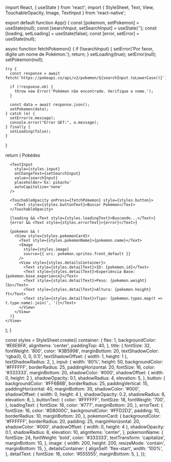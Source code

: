 import React, { useState } from 'react';
import { StyleSheet, Text, View, TouchableOpacity, Image, TextInput } from 'react-native';

export default function App() {
  const [pokemon, setPokemon] = useState(null);
  const [searchInput, setSearchInput] = useState('');
  const [loading, setLoading] = useState(false);
  const [error, setError] = useState(null);

  async function fetchPokemon() {
    if (!searchInput) {
      setError('Por favor, digite um nome de Pokémon.');
      return;
    }
    setLoading(true);
    setError(null);
    setPokemon(null);
    
    try {
      const response = await fetch(`https://pokeapi.co/api/v2/pokemon/${searchInput.toLowerCase()}`);
      
      if (!response.ok) {
        throw new Error('Pokémon não encontrado. Verifique o nome.');
      }

      const data = await response.json();
      setPokemon(data);
    } catch (e) {
      setError(e.message);
      console.error("Error GET:", e.message);
    } finally {
      setLoading(false);
    }
  }

  return (
    <View style={styles.container}>
      <Text style={styles.title}>Pokédex</Text>
      
      <TextInput 
        style={styles.input}
        onChangeText={setSearchInput} 
        value={searchInput} 
        placeholder='Ex: pikachu'
        autoCapitalize='none'
      />
      
      <TouchableOpacity onPress={fetchPokemon} style={styles.button}>
        <Text style={styles.buttonText}>Buscar Pokémon</Text>
      </TouchableOpacity>
      
      {loading && <Text style={styles.loadingText}>Buscando...</Text>}
      {error && <Text style={styles.errorText}>{error}</Text>}
      
      {pokemon && (
        <View style={styles.pokemonCard}>
          <Text style={styles.pokemonName}>{pokemon.name}</Text>
          <Image
            style={styles.image}
            source={{ uri: pokemon.sprites.front_default }}
          />
          <View style={styles.detailsContainer}>
            <Text style={styles.detailText}>ID: {pokemon.id}</Text>
            <Text style={styles.detailText}>Experiência Base: {pokemon.base_experience}</Text>
            <Text style={styles.detailText}>Peso: {pokemon.weight} lbs</Text>
            <Text style={styles.detailText}>Altura: {pokemon.height} ft</Text>
            <Text style={styles.detailText}>Tipo: {pokemon.types.map(t => t.type.name).join(', ')}</Text>
          </View>
        </View>
      )}
    </View>
  );
}

const styles = StyleSheet.create({
  container: {
    flex: 1,
    backgroundColor: '#E6E6FA',
    alignItems: 'center',
    paddingTop: 40,
  },
  title: {
    fontSize: 32,
    fontWeight: '800',
    color: '#3B5998',
    marginBottom: 20,
    textShadowColor: 'rgba(0, 0, 0, 0.1)',
    textShadowOffset: { width: 1, height: 1 },
    textShadowRadius: 2,
  },
  input: {
    width: '80%',
    height: 50,
    backgroundColor: '#FFFFFF',
    borderRadius: 25,
    paddingHorizontal: 20,
    fontSize: 16,
    color: '#333333',
    marginBottom: 20,
    shadowColor: '#000',
    shadowOffset: { width: 0, height: 2 },
    shadowOpacity: 0.1,
    shadowRadius: 4,
    elevation: 5,
  },
  button: {
    backgroundColor: '#FF6B6B',
    borderRadius: 25,
    paddingVertical: 15,
    paddingHorizontal: 40,
    marginBottom: 30,
    shadowColor: '#000',
    shadowOffset: { width: 0, height: 4 },
    shadowOpacity: 0.2,
    shadowRadius: 6,
    elevation: 8,
  },
  buttonText: {
    color: '#FFFFFF',
    fontSize: 18,
    fontWeight: '700',
  },
  loadingText: {
    fontSize: 16,
    color: '#777',
    marginBottom: 20,
  },
  errorText: {
    fontSize: 16,
    color: '#D8000C',
    backgroundColor: '#FFD2D2',
    padding: 10,
    borderRadius: 10,
    marginBottom: 20,
  },
  pokemonCard: {
    backgroundColor: '#FFFFFF',
    borderRadius: 20,
    padding: 25,
    marginHorizontal: 20,
    shadowColor: '#000',
    shadowOffset: { width: 0, height: 4 },
    shadowOpacity: 0.1,
    shadowRadius: 8,
    elevation: 10,
    alignItems: 'center',
  },
  pokemonName: {
    fontSize: 24,
    fontWeight: 'bold',
    color: '#333333',
    textTransform: 'capitalize',
    marginBottom: 10,
  },
  image: {
    width: 200,
    height: 200,
    resizeMode: 'contain',
    marginBottom: 15,
  },
  detailsContainer: {
    alignSelf: 'flex-start',
    width: '100%',
  },
  detailText: {
    fontSize: 16,
    color: '#555555',
    marginBottom: 5,
  },
});
